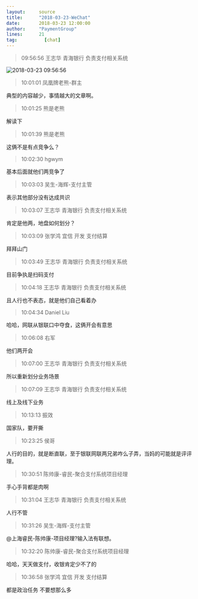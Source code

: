 ```yaml
---
layout:     source 
title:      "2018-03-23-WeChat"
date:       2018-03-23 12:00:00
author:     "PaymentGroup"
lines:      21 
tag:		  [chat]
---
```

> 09:56:56  王志华 青海银行 负责支付相关系统  
   
![2018-03-23 09:56:56](http://static.cocolian.org/img/20180323_095656.png) 
   
> 10:01:01  凤凰牌老熊-群主  
   
典型的内容越少，事情越大的文章啊。   
   
> 10:01:25  熊是老熊  
   
解读下  
   
> 10:01:39  熊是老熊  
   
这俩不是有点竞争么？  
   
> 10:02:30  hgwym  
   
基本后面就他们两竞争了  
   
> 10:03:03  吴生-海辉-支付主管  
   
表示其他部分没有达成共识  
   
> 10:03:07  王志华 青海银行 负责支付相关系统  
   
肯定是他两，地盘如何划分？  
   
> 10:03:09  张学鸿 宜信 开发 支付结算   
   
拜拜山门  
   
> 10:03:49  王志华 青海银行 负责支付相关系统  
   
目前争执是扫码支付  
   
> 10:04:18  王志华 青海银行 负责支付相关系统  
   
且人行也不表态，就是他们自己看着办  
   
> 10:04:34  Daniel Liu  
   
哈哈，网联从银联口中夺食，这俩开会有意思  
   
> 10:06:08  右军  
   
他们两开会   
   
> 10:07:00  王志华 青海银行 负责支付相关系统  
   
所以重新划分业务场景  
   
> 10:07:09  王志华 青海银行 负责支付相关系统  
   
线上及线下业务  
   
> 10:13:13  振效  
   
国家队，要开撕  
   
> 10:23:25  侯哥  
   
人行的目的，就是断直联，至于银联网联两兄弟咋么子弄，当妈的可能就是评评理。  
   
> 10:30:51  陈帅康-睿民-聚合支付系统项目经理  
   
手心手背都是肉啊  
   
> 10:31:04  王志华 青海银行 负责支付相关系统  
   
人行不管  
   
> 10:31:26  吴生-海辉-支付主管  
   
@上海睿民-陈帅康-项目经理?输入法有联想。  
   
> 10:32:20  陈帅康-睿民-聚合支付系统项目经理  
   
哈哈，天天做支付，收银肯定少不了的  
   
> 10:36:58  张学鸿 宜信 开发 支付结算   
   
都是政治任务 不要想那么多  
   
